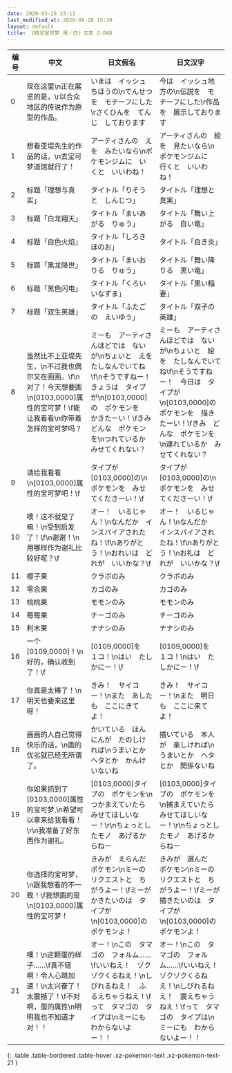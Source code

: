 ```yaml
---
date: 2020-03-26 23:13
last_modified_at: 2020-09-28 15:30
layout: default
title: 《精灵宝可梦 黑／白》文本 2-048
---
```

| 编号 | 中文 | 日文假名 | 日文汉字 |
| ---- | ---- | ---- | --- |
| 0 | 现在这里\n正在展览的是，\r以合众地区的传说作为原型的作品。 | いまは　イッシュちほうの\nでんせつを　モチーフにした\rさくひんを　てんじ　しております | 今は　イッシュ地方の\n伝説を　モチーフにした\r作品を　展示しております |
| 1 | 想看亚堤先生的作品的话，\n去宝可梦道馆就行了！ | アーティさんの　えを　みたいなら\nポケモンジムに　いくと　いいわね！ | アーティさんの　絵を　見たいなら\nポケモンジムに　行くと　いいわね！ |
| 2 | 标题「理想与真实」 | タイトル「りそうと　しんじつ」 | タイトル「理想と真実」 |
| 3 | 标题「白龙翔天」 | タイトル「まいあがる　りゅう」 | タイトル「舞い上がる　白い竜」 |
| 4 | 标题「白色火焰」 | タイトル「しろき　ほのお」 | タイトル「白き炎」 |
| 5 | 标题「黑龙降世」 | タイトル「まいおりる　りゅう」 | タイトル「舞い降りる　黒い竜」 |
| 6 | 标题「黑色闪电」 | タイトル「くろい　いなずま」 | タイトル「黒い稲妻」 |
| 7 | 标题「双生英雄」 | タイトル「ふたごの　えいゆう」 | タイトル「双子の英雄」 |
| 8 | 虽然比不上亚堤先生，\n不过我也偶尔又在画画。\f\n对了！今天想要画\n[0103,0000]属性的宝可梦！\f能让我看看\n你带着怎样的宝可梦吗？ | ミーも　アーティさんほどでは　ないが\nちょいと　えを　たしなんでいてね\f\nそうですねー！　きょうは　タイプが\n[0103,0000]の　ポケモンを　かきたーい！\fきみ　どんな　ポケモンを\nつれているか　みせてくれない？ | ミーも　アーティさんほどでは　ないが\nちょいと　絵を　たしなんでいてね\f\nそうですねー！　今日は　タイプが\n[0103,0000]の　ポケモンを　描きたーい！\fきみ　どんな　ポケモンを\n連れているか　みせてくれない？ |
| 9 | 请给我看看\n[0103,0000]属性的宝可梦吧！\f | タイプが　[0103,0000]の\nポケモンを　みせてくださーい！\f | タイプが　[0103,0000]の\nポケモンを　みせてくださーい！\f |
| 10 | 噢！这不就是了嘛！\n受到启发了！\f\n谢谢！\n用哪样作为谢礼比较好呢？\f | オー！　いるじゃん！\nなんだか　インスパイアされたね！\f\nありがとう！\nおれいは　どれが　いいかな？\f | オー！　いるじゃん！\nなんだか　インスパイアされたね！\f\nありがとう！\nお礼は　どれが　いいかな？\f |
| 11 | 樱子果 | クラボのみ | クラボのみ |
| 12 | 零余果 | カゴのみ | カゴのみ |
| 13 | 桃桃果 | モモンのみ | モモンのみ |
| 14 | 莓莓果 | チーゴのみ | チーゴのみ |
| 15 | 利木果 | ナナシのみ | ナナシのみ |
| 16 | 一个[0109,0000]！\n好的，确认收到了！\f | [0109,0000]を　１コ！\nはい　たしかにー！\f | [0109,0000]を　１コ！\nはい　たしかにー！\f |
| 17 | 你真是太棒了！\n明天也要来这里呀！ | きみ！　サイコー！\nまた　あしたも　ここにきてよ！ | きみ！　サイコー！\nまた　明日も　ここに来てよ！ |
| 18 | 画画的人自己觉得快乐的话，\n画的优劣就已经无所谓了。 | かいている　ほんにんが　たのしければ\nうまいとか　ヘタとか　かんけいないね | 描いている　本人が　楽しければ\nうまいとか　ヘタとか　関係ないね |
| 19 | 你如果抓到了[0103,0000]属性的宝可梦,\n希望可以拿来给我看看！\r\n我准备了好东西作为谢礼。 | [0103,0000]タイプの　ポケモンを\nつかまえていたら　みせてほしいなー！\r\nちょっとしたモノ　あげるからねー | [0103,0000]タイプの　ポケモンを\n捕まえていたら　みせてほしいなー！\r\nちょっとしたモノ　あげるからねー |
| 20 | 你选择的宝可梦，\n跟我想看的不一致！\f我想画的是\n[0103,0000]属性的宝可梦！ | きみが　えらんだ　ポケモン\nミーの　リクエストと　ちがうよー！\fミーが　かきたいのは　タイプが\n[0103,0000]の　ポケモンよ！ | きみが　選んだ　ポケモン\nミーの　リクエストと　ちがうよー！\fミーが　描きたいのは　タイプが\n[0103,0000]の　ポケモンよ！ |
| 21 | 噢！\n这颗蛋的样子……\f真不错啊！令人心跳加速！\n太兴奋了！太震撼了！\f不对啊，蛋的属性\n明明我也不知道才对！！ | オー！\nこの　タマゴの　フォルム……\fいいねえ！　ゾクゾクくるねえ！\nしびれるねえ！　ふるえちゃうねえ！\fって　タマゴの　タイプは\nミーにも　わからないよー！！ | オー！\nこの　タマゴの　フォルム……\fいいねえ！　ゾクゾクくるねえ！\nしびれるねえ！　震えちゃうねえ！\fって　タマゴの　タイプは\nミーにも　わからないよー！！ |
{: .table .table-bordered .table-hover .xz-pokemon-text .xz-pokemon-text-21 }